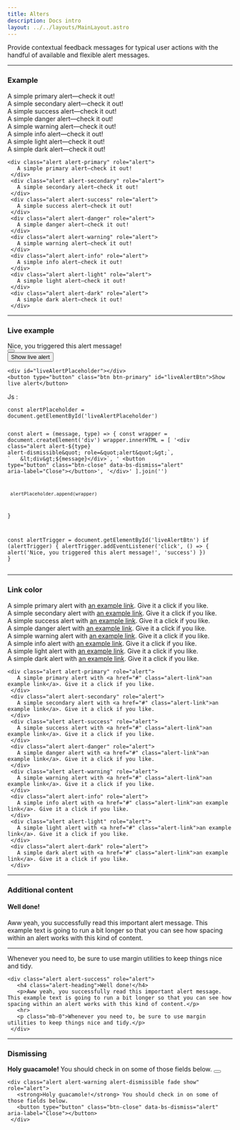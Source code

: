 ```yaml
---
title: Alters
description: Docs intro
layout: ../../layouts/MainLayout.astro
---
```


<p>
 Provide contextual feedback messages for typical user actions with the handful of available and flexible alert
 messages.
</p>
<hr>

### Example
<div class="card">
 <div class="card-body">
  <div class="alert alert-primary" role="alert">
   A simple primary alert—check it out!
  </div>
  <div class="alert alert-secondary" role="alert">
   A simple secondary alert—check it out!
  </div>
  <div class="alert alert-success" role="alert">
   A simple success alert—check it out!
  </div>
  <div class="alert alert-danger" role="alert">
   A simple danger alert—check it out!
  </div>
  <div class="alert alert-warning" role="alert">
   A simple warning alert—check it out!
  </div>
  <div class="alert alert-info" role="alert">
   A simple info alert—check it out!
  </div>
  <div class="alert alert-light" role="alert">
   A simple light alert—check it out!
  </div>
  <div class="alert alert-dark" role="alert">
   A simple dark alert—check it out!
  </div>
 </div>
 <div class="card-footer">
  <pre><code class="language-html">&lt;div class=&quot;alert alert-primary&quot; role=&quot;alert&quot;&gt;
   A simple primary alert&#x2014;check it out!
 &lt;/div&gt;
 &lt;div class=&quot;alert alert-secondary&quot; role=&quot;alert&quot;&gt;
   A simple secondary alert&#x2014;check it out!
 &lt;/div&gt;
 &lt;div class=&quot;alert alert-success&quot; role=&quot;alert&quot;&gt;
   A simple success alert&#x2014;check it out!
 &lt;/div&gt;
 &lt;div class=&quot;alert alert-danger&quot; role=&quot;alert&quot;&gt;
   A simple danger alert&#x2014;check it out!
 &lt;/div&gt;
 &lt;div class=&quot;alert alert-warning&quot; role=&quot;alert&quot;&gt;
   A simple warning alert&#x2014;check it out!
 &lt;/div&gt;
 &lt;div class=&quot;alert alert-info&quot; role=&quot;alert&quot;&gt;
   A simple info alert&#x2014;check it out!
 &lt;/div&gt;
 &lt;div class=&quot;alert alert-light&quot; role=&quot;alert&quot;&gt;
   A simple light alert&#x2014;check it out!
 &lt;/div&gt;
 &lt;div class=&quot;alert alert-dark&quot; role=&quot;alert&quot;&gt;
   A simple dark alert&#x2014;check it out!
 &lt;/div&gt;</code></pre>
 </div>
</div>
<hr>

### Live example
<div class="card">
 <div class="card-body">
  <div id="liveAlertPlaceholder">
   <div>
    <div class="alert alert-success alert-dismissible" role="alert">
     <div>Nice, you triggered this alert message!</div> <button type="button" class="btn-close" data-bs-dismiss="alert"
      aria-label="Close"></button>
    </div>
   </div>
  </div>
  <button type="button" class="btn btn-primary" id="liveAlertBtn">Show live alert</button>
 </div>
 <div class="card-footer">
  <pre><code class="language-html">&lt;div id=&quot;liveAlertPlaceholder&quot;&gt;&lt;/div&gt;
&lt;button type=&quot;button&quot; class=&quot;btn btn-primary&quot; id=&quot;liveAlertBtn&quot;&gt;Show live alert&lt;/button&gt;</code></pre>
 </div>
</div>
<p>
 Js :
</p>
<div class="card">
 <div class="card-footer">
  <pre><code class="language-html">const alertPlaceholder = document.getElementById('liveAlertPlaceholder')

   const alert = (message, type) =&gt; {
     const wrapper = document.createElement('div')
     wrapper.innerHTML = [
       '&lt;div class=&quot;alert alert-${type} alert-dismissible&quot; role=&quot;alert&quot;&gt;`,
       `   &lt;div&gt;${message}&lt;/div&gt;`,
       '   &lt;button type=&quot;button&quot; class=&quot;btn-close&quot; data-bs-dismiss=&quot;alert&quot; aria-label=&quot;Close&quot;&gt;&lt;/button&gt;',
       '&lt;/div&gt;'
     ].join('')
   
     alertPlaceholder.append(wrapper)
   }
   
   const alertTrigger = document.getElementById('liveAlertBtn')
   if (alertTrigger) {
     alertTrigger.addEventListener('click', () =&gt; {
       alert('Nice, you triggered this alert message!', 'success')
     })
   }</code></pre>
 </div>
</div>
<hr>

### Link color
<div class="card">
 <div class="card-body">
  <div class="alert alert-primary" role="alert">
   A simple primary alert with <a href="#" class="alert-link">an example link</a>. Give it a click if you like.
  </div>
  <div class="alert alert-secondary" role="alert">
   A simple secondary alert with <a href="#" class="alert-link">an example link</a>. Give it a click if you like.
  </div>
  <div class="alert alert-success" role="alert">
   A simple success alert with <a href="#" class="alert-link">an example link</a>. Give it a click if you like.
  </div>
  <div class="alert alert-danger" role="alert">
   A simple danger alert with <a href="#" class="alert-link">an example link</a>. Give it a click if you like.
  </div>
  <div class="alert alert-warning" role="alert">
   A simple warning alert with <a href="#" class="alert-link">an example link</a>. Give it a click if you like.
  </div>
  <div class="alert alert-info" role="alert">
   A simple info alert with <a href="#" class="alert-link">an example link</a>. Give it a click if you like.
  </div>
  <div class="alert alert-light" role="alert">
   A simple light alert with <a href="#" class="alert-link">an example link</a>. Give it a click if you like.
  </div>
  <div class="alert alert-dark" role="alert">
   A simple dark alert with <a href="#" class="alert-link">an example link</a>. Give it a click if you like.
  </div>
 </div>
 <div class="card-footer">
  <pre><code class="language-html">&lt;div class=&quot;alert alert-primary&quot; role=&quot;alert&quot;&gt;
   A simple primary alert with &lt;a href=&quot;#&quot; class=&quot;alert-link&quot;&gt;an example link&lt;/a&gt;. Give it a click if you like.
 &lt;/div&gt;
 &lt;div class=&quot;alert alert-secondary&quot; role=&quot;alert&quot;&gt;
   A simple secondary alert with &lt;a href=&quot;#&quot; class=&quot;alert-link&quot;&gt;an example link&lt;/a&gt;. Give it a click if you like.
 &lt;/div&gt;
 &lt;div class=&quot;alert alert-success&quot; role=&quot;alert&quot;&gt;
   A simple success alert with &lt;a href=&quot;#&quot; class=&quot;alert-link&quot;&gt;an example link&lt;/a&gt;. Give it a click if you like.
 &lt;/div&gt;
 &lt;div class=&quot;alert alert-danger&quot; role=&quot;alert&quot;&gt;
   A simple danger alert with &lt;a href=&quot;#&quot; class=&quot;alert-link&quot;&gt;an example link&lt;/a&gt;. Give it a click if you like.
 &lt;/div&gt;
 &lt;div class=&quot;alert alert-warning&quot; role=&quot;alert&quot;&gt;
   A simple warning alert with &lt;a href=&quot;#&quot; class=&quot;alert-link&quot;&gt;an example link&lt;/a&gt;. Give it a click if you like.
 &lt;/div&gt;
 &lt;div class=&quot;alert alert-info&quot; role=&quot;alert&quot;&gt;
   A simple info alert with &lt;a href=&quot;#&quot; class=&quot;alert-link&quot;&gt;an example link&lt;/a&gt;. Give it a click if you like.
 &lt;/div&gt;
 &lt;div class=&quot;alert alert-light&quot; role=&quot;alert&quot;&gt;
   A simple light alert with &lt;a href=&quot;#&quot; class=&quot;alert-link&quot;&gt;an example link&lt;/a&gt;. Give it a click if you like.
 &lt;/div&gt;
 &lt;div class=&quot;alert alert-dark&quot; role=&quot;alert&quot;&gt;
   A simple dark alert with &lt;a href=&quot;#&quot; class=&quot;alert-link&quot;&gt;an example link&lt;/a&gt;. Give it a click if you like.
 &lt;/div&gt;</code></pre>
 </div>
</div>
<hr>

### Additional content
<div class="card">
 <div class="card-body">
  <div class="alert alert-success" role="alert">
   <h4 class="alert-heading">Well done!</h4>
   <p>Aww yeah, you successfully read this important alert message. This example text is going to run a bit longer so
    that you can see how spacing within an alert works with this kind of content.</p>
   <hr>
   <p class="mb-0">Whenever you need to, be sure to use margin utilities to keep things nice and tidy.</p>
  </div>
 </div>
 <div class="card-footer">
  <pre><code class="language-html">&lt;div class=&quot;alert alert-success&quot; role=&quot;alert&quot;&gt;
   &lt;h4 class=&quot;alert-heading&quot;&gt;Well done!&lt;/h4&gt;
   &lt;p&gt;Aww yeah, you successfully read this important alert message. This example text is going to run a bit longer so that you can see how spacing within an alert works with this kind of content.&lt;/p&gt;
   &lt;hr&gt;
   &lt;p class=&quot;mb-0&quot;&gt;Whenever you need to, be sure to use margin utilities to keep things nice and tidy.&lt;/p&gt;
 &lt;/div&gt;</code></pre>
 </div>
</div>
<hr>

### Dismissing
<div class="card">
 <div class="card-body">
  <div class="alert alert-warning alert-dismissible fade show" role="alert">
   <strong>Holy guacamole!</strong> You should check in on some of those fields below.
   <button type="button" class="btn-close" data-bs-dismiss="alert" aria-label="Close"></button>
  </div>
 </div>
 <div class="card-footer">
  <pre><code class="language-html">&lt;div class=&quot;alert alert-warning alert-dismissible fade show&quot; role=&quot;alert&quot;&gt;
   &lt;strong&gt;Holy guacamole!&lt;/strong&gt; You should check in on some of those fields below.
   &lt;button type=&quot;button&quot; class=&quot;btn-close&quot; data-bs-dismiss=&quot;alert&quot; aria-label=&quot;Close&quot;&gt;&lt;/button&gt;
 &lt;/div&gt;</code></pre>
 </div>
</div>